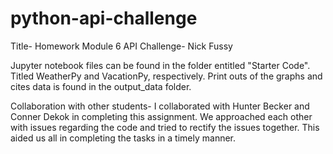 # python-api-challenge
Title- Homework Module 6 API Challenge- Nick Fussy

Jupyter notebook files can be found in the folder entitled "Starter Code". Titled WeatherPy and VacationPy, respectively. Print outs of the graphs and cites data is found in the output_data folder.

Collaboration with other students- I collaborated with Hunter Becker and Conner Dekok in completing this assignment. We approached each other with issues regarding the code and tried to rectify the issues together. This aided us all in completing the tasks in a timely manner. 
